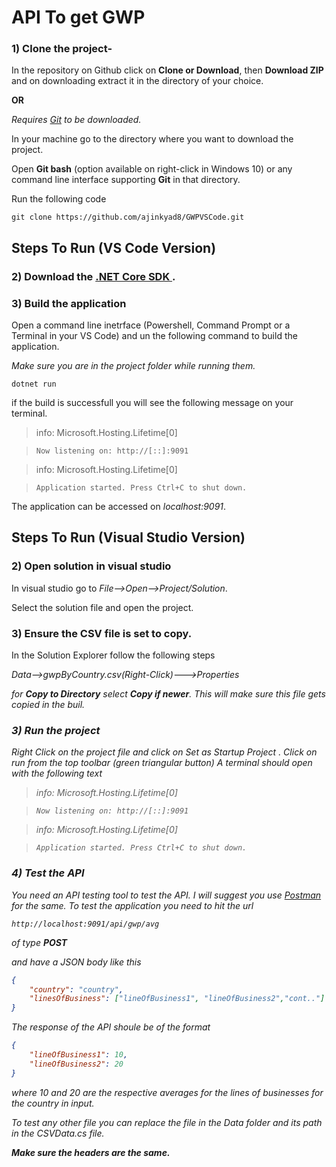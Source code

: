 # API To get GWP 

### 1) Clone the project-

In the repository on Github click on <b>Clone or Download</b>, then <b>Download ZIP</b> and on downloading extract it in the directory of your choice.

<b>OR</b>

<i> Requires <a href="https://git-scm.com/downloads">Git</a> to be downloaded.</i>

In your machine go to the directory where you want to download the project.

Open <b>Git bash</b>  (option available on right-click in Windows 10) or any command line interface supporting <b>Git</b> in that directory.

Run the following code


`git clone https://github.com/ajinkyad8/GWPVSCode.git`


## Steps To Run (VS Code Version)
### 2) Download the <a href="https://dotnet.microsoft.com/download/dotnet/3.1">.NET Core SDK </a> .

### 3) Build the application

Open a command line inetrface (Powershell, Command Prompt or a Terminal in your VS Code) and un the following command to build the application.
 
 <i>Make sure you are in the project folder while running them.</i>

 ```shell
 dotnet run
 ```
if the build is successfull you will see the following message on your terminal.
> info: Microsoft.Hosting.Lifetime[0]

>     Now listening on: http://[::]:9091

>info: Microsoft.Hosting.Lifetime[0]

>     Application started. Press Ctrl+C to shut down.

The application can be accessed on  <i>localhost:9091</i>.


## Steps To Run (Visual Studio Version)

### 2) Open solution in visual studio
In visual studio go to <i>File-->Open-->Project/Solution</i>.
 
 Select the solution file and open the project.
 
 ### 3) Ensure the CSV file is set to copy.
 
 In the Solution Explorer follow the following steps
 
 <i>Data-->gwpByCountry.csv(Right-Click)--->Properties<i>
 
 for <b>Copy to Directory</b> select <b>Copy if newer</b>. This will make sure this file gets copied in the buil.

### 3) Run the project

Right Click on the project file and click on <i>Set as Startup Project </i>.
Click on run from the top toolbar (green triangular button)
A terminal should open with the following text
> info: Microsoft.Hosting.Lifetime[0]

>     Now listening on: http://[::]:9091

>info: Microsoft.Hosting.Lifetime[0]

>     Application started. Press Ctrl+C to shut down.

### 4) Test the API
You need an API testing tool to test the API. I will suggest you use <a href="https://www.postman.com/downloads/">Postman</a> for the same.
To test the application you need to hit the url

`http://localhost:9091/api/gwp/avg`

of type <b>POST</b>

and have a JSON body like this

```json
{
    "country": "country",
    "linesOfBusiness": ["lineOfBusiness1", "lineOfBusiness2","cont.."]
}
```

The response of the API shoule be of the format
```json
{
    "lineOfBusiness1": 10,
    "lineOfBusiness2": 20
}
```

where 10 and 20 are the respective averages for the lines of businesses for the country in input.

To test any other file you can replace the file in the <i>Data</i> folder and its path in the <i>CSVData.cs</i> file. 

<b>Make sure the headers are the same.</b>
